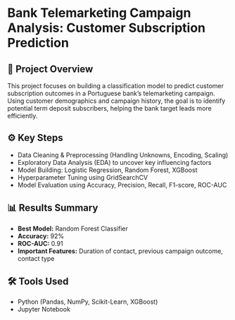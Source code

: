 # Bank Telemarketing Campaign Analysis: Customer Subscription Prediction

## 📌 Project Overview

This project focuses on building a classification model to predict customer subscription outcomes in a Portuguese bank’s telemarketing campaign. Using customer demographics and campaign history, the goal is to identify potential term deposit subscribers, helping the bank target leads more efficiently.

## ⚙️ Key Steps

- Data Cleaning & Preprocessing (Handling Unknowns, Encoding, Scaling)
- Exploratory Data Analysis (EDA) to uncover key influencing factors
- Model Building: Logistic Regression, Random Forest, XGBoost
- Hyperparameter Tuning using GridSearchCV
- Model Evaluation using Accuracy, Precision, Recall, F1-score, ROC-AUC

## 📊 Results Summary

- **Best Model:** Random Forest Classifier
- **Accuracy:** 92%
- **ROC-AUC:** 0.91
- **Important Features:** Duration of contact, previous campaign outcome, contact type


## 🛠️ Tools Used

- Python (Pandas, NumPy, Scikit-Learn, XGBoost)
- Jupyter Notebook







